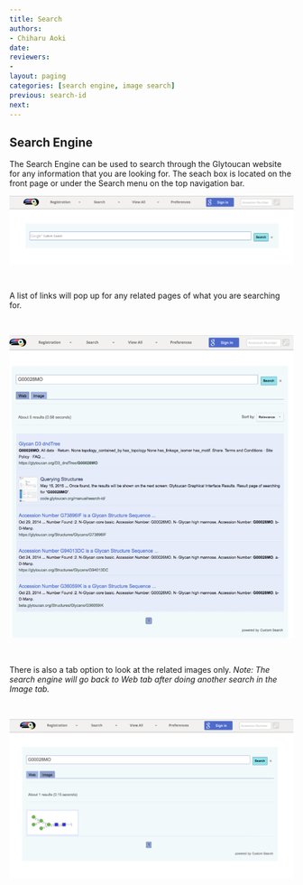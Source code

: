 ```yaml
---
title: Search
authors:
- Chiharu Aoki
date: 
reviewers:
- 
layout: paging
categories: [search engine, image search]
previous: search-id
next:
---
```


Search Engine
------------
  The Search Engine can be used to search through the Glytoucan website for any information that you are looking for. The seach box is located on the front page or under the Search menu on the top navigation bar.

![Search Engine](/images/manual/search-engine.png)

<br>

A list of links will pop up for any related pages of what you are searching for.  

<br>

![Searching](/images/manual/search-engine-G00028MO.png)

<br>

There is also a tab option to look at the related images only. *Note: The search engine will go back to Web tab after doing another search in the Image tab.* 

<br>

![Searching Images](/images/manual/search-engine-images.png)
